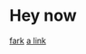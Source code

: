 # Hey now


[fark](http://www.fark.com)
[a link](https://github.com/user/repo/blob/branch/other_file.md)
